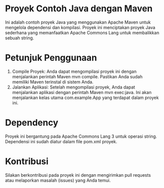 # Proyek Contoh Java dengan Maven
Ini adalah contoh proyek Java yang menggunakan Apache Maven untuk mengelola dependensi dan kompilasi. Proyek ini menciptakan proyek Java sederhana yang memanfaatkan Apache Commons Lang untuk membalikkan sebuah string.

# Petunjuk Penggunaan
1. Compile Proyek:
Anda dapat mengompilasi proyek ini dengan menjalankan perintah Maven mvn compile. Pastikan Anda sudah memiliki Maven terinstal di sistem Anda.
2. Jalankan Aplikasi:
Setelah mengompilasi proyek, Anda dapat menjalankan aplikasi dengan perintah Maven mvn exec:java. Ini akan menjalankan kelas utama com.example.App yang terdapat dalam proyek ini.


# Dependency
Proyek ini bergantung pada Apache Commons Lang 3 untuk operasi string. Dependensi ini sudah diatur dalam file pom.xml proyek.

# Kontribusi
Silakan berkontribusi pada proyek ini dengan mengirimkan pull requests atau melaporkan masalah (issues) yang Anda temui.

